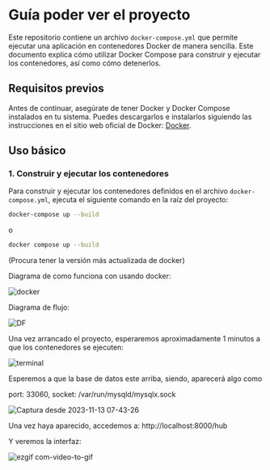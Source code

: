 # Guía poder ver el proyecto

Este repositorio contiene un archivo `docker-compose.yml` que permite ejecutar una aplicación en contenedores Docker de manera sencilla. Este documento explica cómo utilizar Docker Compose para construir y ejecutar los contenedores, así como cómo detenerlos.

## Requisitos previos

Antes de continuar, asegúrate de tener Docker y Docker Compose instalados en tu sistema. Puedes descargarlos e instalarlos siguiendo las instrucciones en el sitio web oficial de Docker: [Docker](https://www.docker.com/get-started).

## Uso básico

### 1. Construir y ejecutar los contenedores

Para construir y ejecutar los contenedores definidos en el archivo `docker-compose.yml`, ejecuta el siguiente comando en la raíz del proyecto:

```bash
docker-compose up --build
```
o
```bash
docker compose up --build
```
(Procura tener la versión más actualizada de docker)

Diagrama de como funciona con usando docker:

![docker](https://github.com/ityoup/pruebaTecnica-Laravel-Node-Docker/assets/73605425/6d06dcf6-bbb1-4f8c-b0a6-746f9d186caf)

Diagrama de flujo:

![DF](https://github.com/ityoup/pruebaTecnica-Laravel-Node-Docker/assets/73605425/bfd88f7d-b28e-4553-ab4e-ccbebdc8b011)



Una vez arrancado el proyecto, esperaremos aproximadamente 1 minutos a que los contenedores se ejecuten:

![terminal](https://github.com/ityoup/pruebaTecnica-Laravel-Node-Docker/assets/73605425/78686126-578f-4ea5-86fc-f77e351ca58d)

Esperemos a que la base de datos este arriba, siendo, aparecerá algo como

port: 33060, socket: /var/run/mysqld/mysqlx.sock

![Captura desde 2023-11-13 07-43-26](https://github.com/ityoup/pruebaTecnica-Laravel-Node-Docker/assets/73605425/c81d45cd-2ee2-42c6-b94a-70a661fead15)

Una vez haya aparecido, accedemos a: http://localhost:8000/hub

Y veremos la interfaz: 

![ezgif com-video-to-gif](https://github.com/ityoup/pruebaTecnica-Laravel-Node-Docker/assets/73605425/05140792-11e8-492a-a4cd-da2121ce821c)



